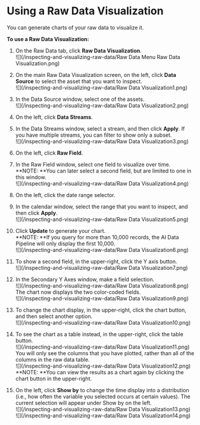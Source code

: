 # Using a Raw Data Visualization

You can generate charts of your raw data to visualize it.

**To use a Raw Data Visualization:**

1. On the Raw Data tab, click **Raw Data Visualization**.  
   ![](/inspecting-and-visualizing-raw-data/Raw Data Menu Raw Data Visualization.png)

2. On the main Raw Data Visualization screen, on the left, click **Data Source** to select the asset that you want to inspect.  
   ![](/inspecting-and-visualizing-raw-data/Raw Data Visualization1.png)

3. In the Data Source window, select one of the assets.  
   ![](/inspecting-and-visualizing-raw-data/Raw Data Visualization2.png)

4. On the left, click **Data Streams**.

5. In the Data Streams window, select a stream, and then click **Apply**. If you have multiple streams, you can filter to show only a subset.  
   ![](/inspecting-and-visualizing-raw-data/Raw Data Visualization3.png)

6. On the left, click **Raw Field**.

7. In the Raw Field window, select one field to visualize over time.  
   **NOTE: **You can later select a second field, but are limited to one in this window.  
   ![](/inspecting-and-visualizing-raw-data/Raw Data Visualization4.png)

8. On the left, click the date range selector.

9. In the calendar window, select the range that you want to inspect, and then click **Apply**.  
   ![](/inspecting-and-visualizing-raw-data/Raw Data Visualization5.png)

10. Click **Update** to generate your chart.  
    **NOTE: **If you query for more than 10,000 records, the AI Data Pipeline will only display the first 10,000.  
    ![](/inspecting-and-visualizing-raw-data/Raw Data Visualization6.png)

11. To show a second field, in the upper-right, click the Y axis button.  
    ![](/inspecting-and-visualizing-raw-data/Raw Data Visualization7.png)

12. In the Secondary Y Axes window, make a field selection.  
    ![](/inspecting-and-visualizing-raw-data/Raw Data Visualization8.png)  
    The chart now displays the two color-coded fields.  
    ![](/inspecting-and-visualizing-raw-data/Raw Data Visualization9.png)

13. To change the chart display, in the upper-right, click the chart button, and then select another option.  
    ![](/inspecting-and-visualizing-raw-data/Raw Data Visualization10.png)

14. To see the chart as a table instead, in the upper-right, click the table button.  
    ![](/inspecting-and-visualizing-raw-data/Raw Data Visualization11.png)  
    You will only see the columns that you have plotted, rather than all of the columns in the raw data table.  
    ![](/inspecting-and-visualizing-raw-data/Raw Data Visualization12.png)  
    **NOTE: **You can view the results as a chart again by clicking the chart button in the upper-right.

15. On the left, click **Show by** to change the time display into a distribution \(i.e., how often the variable you selected occurs at certain values\). The current selection will appear under Show by on the left.  
    ![](/inspecting-and-visualizing-raw-data/Raw Data Visualization13.png)  
    ![](/inspecting-and-visualizing-raw-data/Raw Data Visualization14.png)



